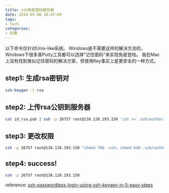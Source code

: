 ```yaml
---
title: ssh免密登陆服务器
date: 2018-05-08 18:47:09
tags:
- tech
categories:
- 折腾
---
```

以下命令仅针对Unix-like系统。
Windows是不需要这样的解决方法的，Windows下很多类Putty工具都可以选择"记住密码"来实现免密登陆。
我在Mac上没有找到类似记住密码的解决方案，但使用Key事实上是更安全的一种方式。

<!--more-->

## step1: 生成rsa密钥对
``` bash
ssh-keygen -t rsa
```

## step2: 上传rsa公钥到服务器
``` bash
cat id_rsa.pub | ssh -p 26757 root@138.128.193.150 'cat >> .ssh/authorized_keys'
```

## step3: 更改权限
``` bash
ssh -p 26757 root@138.128.193.150 "chmod 700 .ssh; chmod 640 .ssh/authorized_keys"
```

## step4: success!
```bash
ssh -p 26757 root@138.128.193.150
```

reference: 
[ssh-passwordless-login-using-ssh-keygen-in-5-easy-steps](https://www.tecmint.com/ssh-passwordless-login-using-ssh-keygen-in-5-easy-steps/)